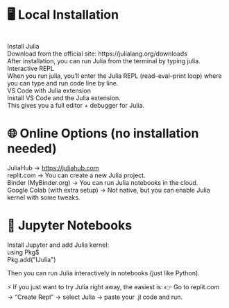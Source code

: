 # 🖥️ Local Installation
<br>
Install Julia
<br>
Download from the official site: https://julialang.org/downloads
<br>
After installation, you can run Julia from the terminal by typing julia.
<br>
Interactive REPL
<br>
When you run julia, you’ll enter the Julia REPL (read–eval–print loop) where you can type and run code line by line.
<br>
VS Code with Julia extension
<br>
Install VS Code and the Julia extension.
<br>
This gives you a full editor + debugger for Julia.

# 🌐 Online Options (no installation needed)

JuliaHub → https://juliahub.com
<br>
replit.com → You can create a new Julia project.
<br>
Binder (MyBinder.org) → You can run Julia notebooks in the cloud.
<br>
Google Colab (with extra setup) → Not native, but you can enable Julia kernel with some tweaks.
<br>
# 📒 Jupyter Notebooks

Install Jupyter and add Julia kernel:
<br>
using Pkg$
<br>
Pkg.add("IJulia")


Then you can run Julia interactively in notebooks (just like Python).

⚡ If you just want to try Julia right away, the easiest is:
👉 Go to replit.com → “Create Repl” → select Julia → paste your .jl code and run.
